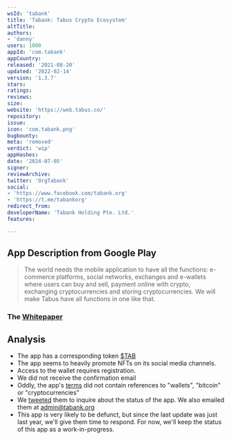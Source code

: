 ```yaml
---
wsId: 'tabank'
title: 'Tabank: Tabus Crypto Ecosystem'
altTitle: 
authors:
- 'danny'
users: 1000
appId: 'com.tabank'
appCountry: 
released: '2021-08-20'
updated: '2022-02-14'
version: '1.3.7'
stars: 
ratings: 
reviews: 
size: 
website: 'https://web.tabus.co/'
repository: 
issue: 
icon: 'com.tabank.png'
bugbounty: 
meta: 'removed'
verdict: 'wip'
appHashes: 
date: '2024-07-05'
signer: 
reviewArchive: 
twitter: 'OrgTabank'
social:
- 'https://www.facebook.com/tabank.org'
- 'https://t.me/tabankorg'
redirect_from: 
developerName: 'Tabank Holding Pte. Ltd.'
features: 

---
```


## App Description from Google Play 

> The world needs the mobile application to have all the functions: e-commerce platforms, social networks, exchanges and e-wallets where users can buy and sell, payment online with crypto, exchanging cryptocurrencies and storing cryptocurrencies. We will make Tabus have all functions in one like that.

### The [Whitepaper](https://whitepaper.tabank.org/)

## Analysis 

- The app has a corresponding token [$TAB](https://coinmarketcap.com/currencies/tabank/)
- The app seems to heavily promote NFTs on its social media channels.
- Access to the wallet requires registration. 
- We did not receive the confirmation email
- Oddly, the app's [terms](https://web.tabus.co/terms) did not contain references to "wallets", "bitcoin" or "cryptocurrencies"
- We [tweeted](https://twitter.com/BitcoinWalletz/status/1664881907320909824) them to inquire about the status of the app. We also emailed them at admin@tabank.org 
- This app is very likely to be defunct, but since the last update was just last year, we'll give them time to respond. For now, we'll keep the status of this app as a work-in-progress.

 

